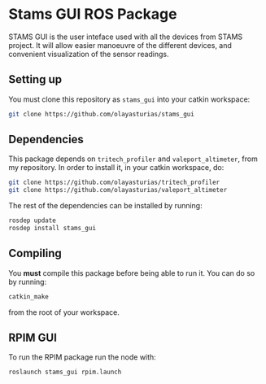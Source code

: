 # Stams GUI ROS Package

STAMS GUI is the user inteface used with all the devices from STAMS project.
It will allow easier manoeuvre of the different devices, and convenient visualization of the sensor readings.


## Setting up

You must clone this repository as `stams_gui` into your catkin workspace:

```bash
git clone https://github.com/olayasturias/stams_gui
```

## Dependencies

This package depends on `tritech_profiler` and `valeport_altimeter`, from my repository. In order to install it, in your catkin workspace, do:

```bash
git clone https://github.com/olayasturias/tritech_profiler
git clone https://github.com/olayasturias/valeport_altimeter
```

The rest of the dependencies can be installed by running:

```bash
rosdep update
rosdep install stams_gui
```

## Compiling

You **must** compile this package before being able to run it. You can do so
by running:

```bash
catkin_make
```

from the root of your workspace.

## RPIM GUI

To run the RPIM package run the node with:

```bash
roslaunch stams_gui rpim.launch
```



